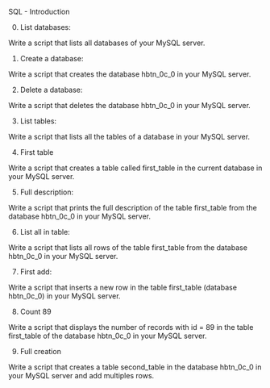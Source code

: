 SQL - Introduction

0. List databases: 

Write a script that lists all databases of your MySQL server.

1. Create a database:

Write a script that creates the database hbtn_0c_0 in your MySQL server.

2. Delete a database:

Write a script that deletes the database hbtn_0c_0 in your MySQL server.

3. List tables:

Write a script that lists all the tables of a database in your MySQL server.

4. First table

Write a script that creates a table called first_table in the current database in your MySQL server.

5. Full description:

Write a script that prints the full description of the table first_table from the database hbtn_0c_0 in your MySQL server.

6. List all in table:

Write a script that lists all rows of the table first_table from the database hbtn_0c_0 in your MySQL server.

7. First add:

Write a script that inserts a new row in the table first_table (database hbtn_0c_0) in your MySQL server.


8. Count 89

Write a script that displays the number of records with id = 89 in the table first_table of the database hbtn_0c_0 in your MySQL server.

9. Full creation

Write a script that creates a table second_table in the database hbtn_0c_0 in your MySQL server and add multiples rows.

